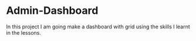 # Admin-Dashboard
In this project I am going make a dashboard with grid using the skills I learnt in the lessons.
